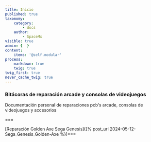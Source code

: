```yaml
---
title: Inicio
published: true
taxonomy:
    category:
        - docs
    author:
        - SpaceMx
visible: true
admin: {  }
content:
    items: '@self.modular'
process:
    markdown: true
    twig: true
twig_first: true
never_cache_twig: true
---
```


### Bitácoras de reparación arcade y consolas de videojuegos

Documentación personal de reparaciones pcb's arcade, consolas de videojuegos y accesorios

===

[Reparación Golden Axe Sega Genesis]({% post_url 2024-05-12-Sega_Genesis_Golden-Axe %})===